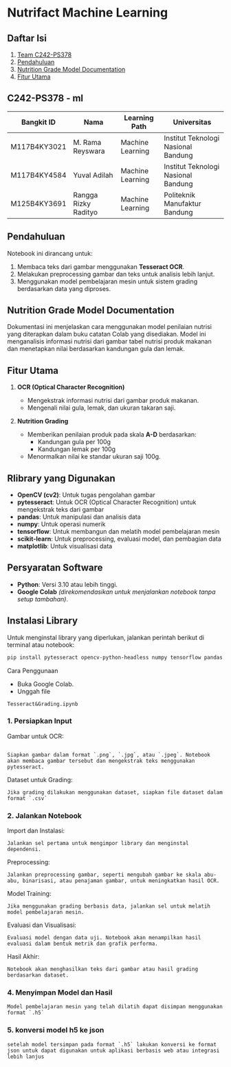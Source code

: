 # Nutrifact Machine Learning

## Daftar Isi

1. [Team C242-PS378](#C242-PS378---ml)
2. [Pendahuluan](#Pendahuluan)
3. [Nutrition Grade Model Documentation](#NutritionGradeModelDocumentation)
4. [Fitur Utama](#FiturUtama)

## C242-PS378 - ml

| Bangkit ID    | Nama                     | Learning Path       | Universitas                      |
|---------------|--------------------------|---------------------|----------------------------------|
| M117B4KY3021  |  M. Rama Reyswara        | Machine Learning    | Institut Teknologi Nasional Bandung |
| M117B4KY4584  | Yuval Adilah             | Machine Learning    | Institut Teknologi Nasional Bandung |
| M125B4KY3691  |  Rangga Rizky Radityo    | Machine Learning    |  Politeknik Manufaktur Bandung      |

## Pendahuluan
Notebook ini dirancang untuk:
1. Membaca teks dari gambar menggunakan **Tesseract OCR**.
2. Melakukan preprocessing gambar dan teks untuk analisis lebih lanjut.
3. Menggunakan model pembelajaran mesin untuk sistem grading berdasarkan data yang diproses.

## Nutrition Grade Model Documentation
Dokumentasi ini menjelaskan cara menggunakan model penilaian nutrisi yang diterapkan dalam buku catatan Colab yang disediakan. Model ini menganalisis informasi nutrisi dari gambar tabel nutrisi produk makanan dan menetapkan nilai berdasarkan kandungan gula dan lemak.

## Fitur Utama
1. **OCR (Optical Character Recognition)**
    - Mengekstrak informasi nutrisi dari gambar produk makanan.
    - Mengenali nilai gula, lemak, dan ukuran takaran saji.
    
2. **Nutrition Grading**
    - Memberikan penilaian produk pada skala **A-D** berdasarkan:
        - Kandungan gula per 100g
        - Kandungan lemak per 100g
    - Menormalkan nilai ke standar ukuran saji 100g.

## Rlibrary yang Digunakan
- **OpenCV (cv2)**: Untuk tugas pengolahan gambar
- **pytesseract**: Untuk OCR (Optical Character Recognition) untuk mengekstrak teks dari gambar
- **pandas**: Untuk manipulasi dan analisis data
- **numpy**: Untuk operasi numerik
- **tensorflow**: Untuk membangun dan melatih model pembelajaran mesin
- **scikit-learn**: Untuk preprocessing, evaluasi model, dan pembagian data
- **matplotlib**: Untuk visualisasi data

## Persyaratan Software
- **Python**: Versi 3.10 atau lebih tinggi.
- **Google Colab** *(direkomendasikan untuk menjalankan notebook tanpa setup tambahan)*.

## Instalasi Library
Untuk menginstal library yang diperlukan, jalankan perintah berikut di terminal atau notebook:
```bash
pip install pytesseract opencv-python-headless numpy tensorflow pandas matplotlib scikit-learn joblib

```
Cara Penggunaan
- Buka Google Colab.
- Unggah file
```
Tesseract&Grading.ipynb

```
### 1. Persiapkan Input 
Gambar untuk OCR:
```

Siapkan gambar dalam format `.png`, `.jpg`, atau `.jpeg`. Notebook akan membaca gambar tersebut dan mengekstrak teks menggunakan pytesseract.

```
 Dataset untuk Grading:
```
Jika grading dilakukan menggunakan dataset, siapkan file dataset dalam format `.csv`
```
 ### 2. Jalankan Notebook
Import dan Instalasi:
```
Jalankan sel pertama untuk mengimpor library dan menginstal dependensi.
```
Preprocessing:
```
Jalankan preprocessing gambar, seperti mengubah gambar ke skala abu-abu, binarisasi, atau penajaman gambar, untuk meningkatkan hasil OCR.
```
Model Training:
```
Jika menggunakan grading berbasis data, jalankan sel untuk melatih model pembelajaran mesin.
```
Evaluasi dan Visualisasi:
```
Evaluasi model dengan data uji. Notebook akan menampilkan hasil evaluasi dalam bentuk metrik dan grafik performa.
```
Hasil Akhir:
```
Notebook akan menghasilkan teks dari gambar atau hasil grading berdasarkan dataset.
```
### 4. Menyimpan Model dan Hasil
```
Model pembelajaran mesin yang telah dilatih dapat disimpan menggunakan format `.h5`
```
### 5. konversi model h5 ke json 
```
setelah model tersimpan pada format `.h5` lakukan konversi ke format json untuk dapat digunakan untuk aplikasi berbasis web atau integrasi lebih lanjus
